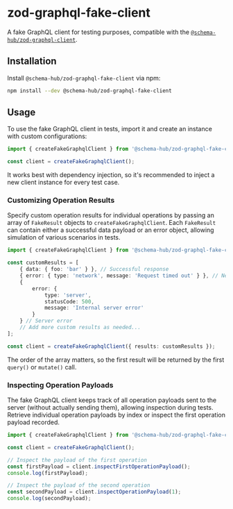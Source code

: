 # zod-graphql-fake-client

A fake GraphQL client for testing purposes, compatible with the [`@schema-hub/zod-graphql-client`](../zod-graphql-client/readme.md).

## Installation

Install `@schema-hub/zod-graphql-fake-client` via npm:

```bash
npm install --dev @schema-hub/zod-graphql-fake-client
```

## Usage

To use the fake GraphQL client in tests, import it and create an instance with custom configurations:

```typescript
import { createFakeGraphqlClient } from '@schema-hub/zod-graphql-fake-client';

const client = createFakeGraphqlClient();
```

It works best with dependency injection, so it's recommended to inject a new client instance for every test case.

### Customizing Operation Results

Specify custom operation results for individual operations by passing an array of `FakeResult` objects to `createFakeGraphqlClient`. Each `FakeResult` can contain either a successful data payload or an error object, allowing simulation of various scenarios in tests.

```typescript
import { createFakeGraphqlClient } from '@schema-hub/zod-graphql-fake-client';

const customResults = [
    { data: { foo: 'bar' } }, // Successful response
    { error: { type: 'network', message: 'Request timed out' } }, // Network error
    {
        error: {
            type: 'server',
            statusCode: 500,
            message: 'Internal server error'
        }
    } // Server error
    // Add more custom results as needed...
];

const client = createFakeGraphqlClient({ results: customResults });
```

The order of the array matters, so the first result will be returned by the first `query()` or `mutate()` call.

### Inspecting Operation Payloads

The fake GraphQL client keeps track of all operation payloads sent to the server (without actually sending them), allowing inspection during tests. Retrieve individual operation payloads by index or inspect the first operation payload recorded.

```typescript
import { createFakeGraphqlClient } from '@schema-hub/zod-graphql-fake-client';

const client = createFakeGraphqlClient();

// Inspect the payload of the first operation
const firstPayload = client.inspectFirstOperationPayload();
console.log(firstPayload);

// Inspect the payload of the second operation
const secondPayload = client.inspectOperationPayload(1);
console.log(secondPayload);
```
